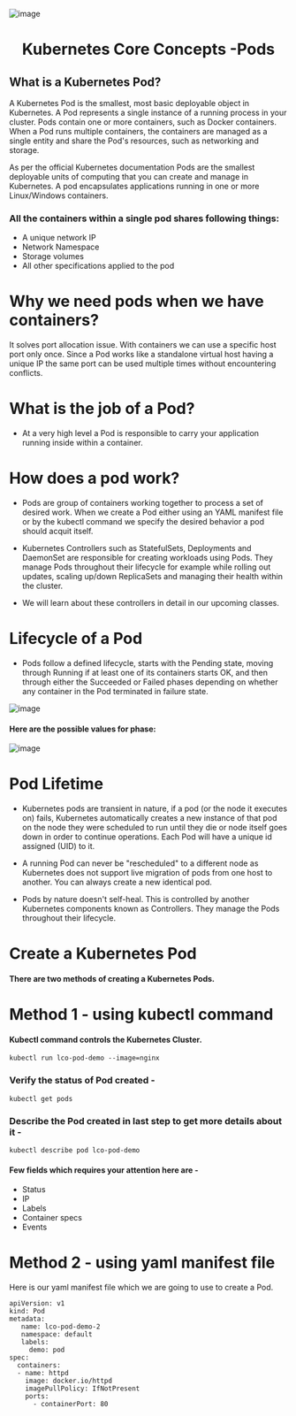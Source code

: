 ![image](https://github.com/awsbatch/my-k8s/assets/110165635/a35ee506-7092-44d3-af0a-b37a014bfab5)




#  <div align="center">Kubernetes Core Concepts -Pods</div>



##  What is a Kubernetes Pod?

A Kubernetes Pod is the smallest, most basic deployable object in Kubernetes. A Pod represents a single instance of a running process in your cluster. Pods contain one or more containers, such as Docker containers. When a Pod runs multiple containers, the containers are managed as a single entity and share the Pod's resources, such as networking and storage.

As per the official Kubernetes documentation Pods are the smallest deployable units of computing that you can create and manage in Kubernetes.
A pod encapsulates applications running in one or more Linux/Windows containers.
### All the containers within a single pod shares following things:

- A unique network IP
- Network Namespace
- Storage volumes
- All other specifications applied to the pod

# Why we need pods when we have containers?
It solves port allocation issue. With containers we can use a specific host port only once. Since a Pod works like a standalone virtual host having a unique IP the same port can be used multiple times without encountering conflicts.

# What is the job of a Pod?
- At a very high level a Pod is responsible to carry your application running inside within a container.

# How does a pod work?
- Pods are group of containers working together to process a set of desired work. When we create a Pod either using an YAML manifest file or by the kubectl command we specify the desired behavior a pod should acquit itself.

- Kubernetes Controllers such as StatefulSets, Deployments and DaemonSet are responsible for creating workloads using Pods. They manage Pods throughout their lifecycle for example while rolling out updates, scaling up/down ReplicaSets and managing their health within the cluster.

- We will learn about these controllers in detail in our upcoming classes.

# Lifecycle of a Pod
- Pods follow a defined lifecycle, starts with the Pending state, moving through Running if at least one of its containers starts OK, and then through either the Succeeded or Failed phases depending on whether any container in the Pod terminated in failure state.


![image](https://github.com/awsbatch/my-k8s/assets/110165635/b4eb6bc4-e907-4ecf-8a38-f70ca5dc025d)


#### Here are the possible values for phase:

![image](https://github.com/awsbatch/my-k8s/assets/110165635/ece80ca5-92ca-4ce1-b6d9-4ebbf5eb4709)



# Pod Lifetime

- Kubernetes pods are transient in nature, if a pod (or the node it executes on) fails, Kubernetes automatically creates a new instance of that pod on the node they were scheduled to run until they die or node itself goes down in order to continue operations. Each Pod will have a unique id assigned (UID) to it.

- A running Pod can never be "rescheduled" to a different node as Kubernetes does not support live migration of pods from one host to another. You can always create a new identical pod.

- Pods by nature doesn't self-heal. This is controlled by another Kubernetes components known as Controllers. They manage the Pods throughout their lifecycle.



# Create a Kubernetes Pod
#### There are two methods of creating a Kubernetes Pods.

# Method 1 - using kubectl command
#### Kubectl command controls the Kubernetes Cluster.

```
kubectl run lco-pod-demo --image=nginx
```

### Verify the status of Pod created -

```
kubectl get pods
```
### Describe the Pod created in last step to get more details about it -

```
kubectl describe pod lco-pod-demo
```

#### Few fields which requires your attention here are -

- Status
- IP
- Labels
- Container specs
- Events


# Method 2 - using yaml manifest file


Here is our yaml manifest file which we are going to use to create a Pod.

```
apiVersion: v1
kind: Pod
metadata:
   name: lco-pod-demo-2
   namespace: default
   labels:
     demo: pod
spec:
  containers:
  - name: httpd
    image: docker.io/httpd
    imagePullPolicy: IfNotPresent
    ports:
      - containerPort: 80
```



